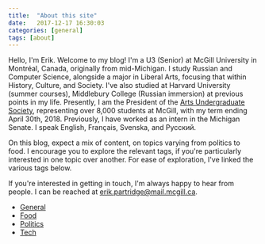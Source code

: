 ```yaml
---
title:  "About this site"
date:   2017-12-17 16:30:03
categories: [general]
tags: [about]
---
```

Hello, I'm Erik. Welcome to my blog! I'm a U3 (Senior) at McGill University in Montr&#233;al, Canada, originally from mid-Michigan. I study Russian and Computer Science, alongside a major in Liberal Arts, focusing that within History, Culture, and Society. I've also studied at Harvard University (summer courses), Middlebury College (Russian immersion) at previous points in my life. Presently, I am the President of the [Arts Undergraduate Society](https://ausmcgill.com), representing over 8,000 students at McGill, with my term ending April 30th, 2018. Previously, I have worked as an intern in the Michigan Senate. I speak English, Fran&ccedil;ais, Svenska, and Русский.

On this blog, expect a mix of content, on topics varying from politics to food. I encourage you to explore the relevant tags, if you're particularly interested in one topic over another. For ease of exploration, I've linked the various tags below. 

If you're interested in getting in touch, I'm always happy to hear from people. I can be reached at [erik.partridge@mail.mcgill.ca](mailto:erikpartridge@mail.mcgill.ca).

* [General](https://www.erikpartridge.com/tags/#general)
* [Food](https://www.erikpartridge.com/tags/#food)
* [Politics](https://www.erikpartridge.com/tags/#politics)
* [Tech](https://www.erikpartridge.com/tags/#tech)
